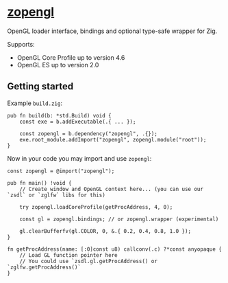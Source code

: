 # [zopengl](https://github.com/zig-gamedev/zopengl)

OpenGL loader interface, bindings and optional type-safe wrapper for Zig.

Supports:
  * OpenGL Core Profile up to version 4.6
  * OpenGL ES up to version 2.0

## Getting started

Example `build.zig`:

```zig
pub fn build(b: *std.Build) void {
    const exe = b.addExecutable(.{ ... });

    const zopengl = b.dependency("zopengl", .{});
    exe.root_module.addImport("zopengl", zopengl.module("root"));
}
```

Now in your code you may import and use `zopengl`:

```zig
const zopengl = @import("zopengl");

pub fn main() !void {
    // Create window and OpenGL context here... (you can use our `zsdl` or `zglfw` libs for this)

    try zopengl.loadCoreProfile(getProcAddress, 4, 0);

    const gl = zopengl.bindings; // or zopengl.wrapper (experimental)

    gl.clearBufferfv(gl.COLOR, 0, &.{ 0.2, 0.4, 0.8, 1.0 });
}

fn getProcAddress(name: [:0]const u8) callconv(.c) ?*const anyopaque {
    // Load GL function pointer here
    // You could use `zsdl.gl.getProcAddress() or `zglfw.getProcAddress()`
}
```
